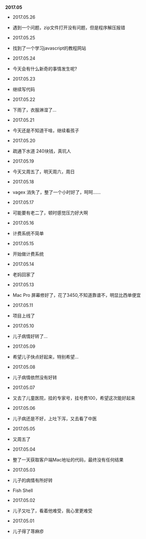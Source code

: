 **2017.05**

* 2017.05.26
*    遇到一个问题，zip文件打开没有问题，但是程序解压报错

* 2017.05.25
*    找到了一个学习javascript的教程网站

* 2017.05.24
*    今天会有什么新奇的事情发生呢?

* 2017.05.23
*    继续写代码

* 2017.05.22
*    下雨了，衣服淋湿了...

* 2017.05.21
*    今天还是不知道干啥，继续看孩子

* 2017.05.20
*    疏通下水道 240块钱，真坑人

* 2017.05.19
*    今天又周五了，明天周六，周日

* 2017.05.18
*    vagex 消失了，整了一个小时好了，呵呵......

* 2017.05.17
*    可能要有老二了，顿时感觉压力好大啊

* 2017.05.16
*    计费系统不简单

* 2017.05.15
*    开始做计费系统

* 2017.05.14
*    老妈回家了

* 2017.05.13
*    Mac Pro 屏幕修好了，花了3450,不知道靠谱不，明显比西单便宜

* 2017.05.11
*    项目上线了

* 2017.05.10
*    儿子病情好转了...

* 2017.05.09
*    希望儿子快点好起来，特别希望...

* 2017.05.08
*    儿子病情依然没有好转

* 2017.05.07
*    又去了儿童医院，挂的专家号，挂号费100，希望这次能好起来

* 2017.05.06
*    儿子病还是不好，上吐下泻，又去看了中医

* 2017.05.05
*    又周五了

* 2017.05.04
*    整了一天获取客户端Mac地址的代码，最终没有任何结果

* 2017.05.03
*    儿子的病情有所好转
*    Fish Shell

* 2017.05.02
*    儿子又吐了，看着他难受，我心里更难受

* 2017.05.01
*    儿子得了荨麻疹

